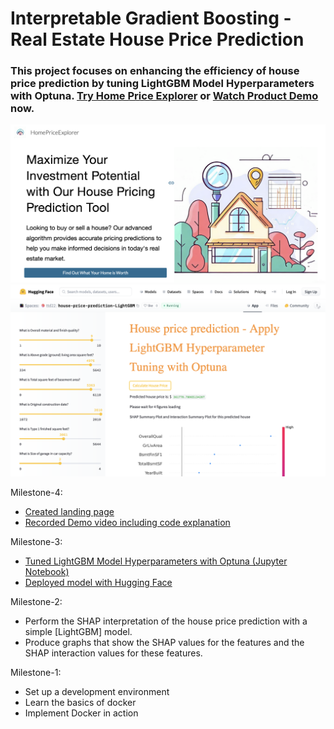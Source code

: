 # Interpretable Gradient Boosting - Real Estate House Price Prediction

### This project focuses on enhancing the efficiency of house price prediction by tuning LightGBM Model Hyperparameters with Optuna. [Try Home Price Explorer](https://sites.google.com/njit.edu/home-price-explorer) or [Watch Product Demo](https://drive.google.com/file/d/187QQNeyekIAlWGsUdD7sduD2qQAo-GYE/view?usp=sharing) now.

![alt text](https://github.com/trangttdang/house-price-prediction/blob/main/landing-page.png "Landing Page")
![alt text](https://github.com/trangttdang/house-price-prediction/blob/main/deploy-model-with-Hugging-Face.png "Model deployment")

Milestone-4:
- [Created landing page](https://sites.google.com/njit.edu/home-price-explorer)
- [Recorded Demo video including code explanation](https://drive.google.com/file/d/187QQNeyekIAlWGsUdD7sduD2qQAo-GYE/view?usp=sharing)

Milestone-3:
- [Tuned LightGBM Model Hyperparameters with Optuna (Jupyter Notebook)](https://github.com/trangttdang/house-price-prediction/blob/main/LightGBM_Optuna_Explanation.ipynb)
- [Deployed model with Hugging Face](https://huggingface.co/spaces/ttd22/house-price-prediction-LightGBM)

Milestone-2:
- Perform the SHAP interpretation of the house price prediction with a simple [LightGBM] model. 
- Produce graphs that show the SHAP values for the features and the SHAP interaction values for these features.

Milestone-1:
- Set up a development environment
- Learn the basics of docker
- Implement Docker in action
